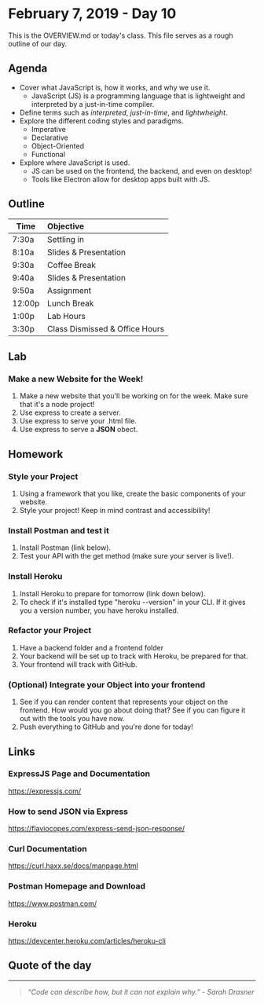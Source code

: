 # February 7, 2019 - Day 10 

This is the OVERVIEW.md or today's class. This file serves as a rough outline of our day. 

## Agenda

- Cover what JavaScript is, how it works, and why we use it.
    - JavaScript (JS) is a programming language that is lightweight and interpreted by a just-in-time compiler.
- Define terms such as *interpreted*, *just-in-time*, and *lightwheight*.
- Explore the different coding styles and paradigms.
    - Imperative
    - Declarative
    - Object-Oriented 
    - Functional 
- Explore where JavaScript is used.
    - JS can be used on the frontend, the backend, and even on desktop! 
    - Tools like Electron allow for desktop apps built with JS. 


## Outline

| Time   | Objective                        |
| -------|:---------------------------------|
| 7:30a  | Settling in                      |
| 8:10a  | Slides & Presentation            |
| 9:30a  | Coffee Break                     |
| 9:40a  | Slides & Presentation            |
| 9:50a  | Assignment                       |
| 12:00p | Lunch Break                      |
| 1:00p  | Lab Hours                        |
| 3:30p  | Class Dismissed & Office Hours   |


## Lab

### Make a new Website for the Week! 

1. Make a new website that you'll be working on for the week. Make sure that it's a node project!
2. Use express to create a server. 
3. Use express to serve your .html file.
4. Use express to serve a **JSON** obect. 

## Homework

### Style your Project

1. Using a framework that you like, create the basic components of your website.
2. Style your project! Keep in mind contrast and accessibility!

### Install Postman and test it 

1. Install Postman (link below). 
2. Test your API with the get method (make sure your server is live!).

### Install Heroku

1. Install Heroku to prepare for tomorrow (link down below).
2. To check if it's installed type "heroku --version" in your CLI. If it gives you a version number, you have heroku installed.

### Refactor your Project

1. Have a backend folder and a frontend folder
2. Your backend will be set up to track with Heroku, be prepared for that.
3. Your frontend will track with GitHub.

### (Optional) Integrate your Object into your frontend

1. See if you can render content that represents your object on the frontend. How would you go about doing that? See if you can figure it out with the tools you have now.
2. Push everything to GitHub and you're done for today! 

## Links 

### ExpressJS Page and Documentation

https://expressjs.com/

### How to send JSON via Express

https://flaviocopes.com/express-send-json-response/


### Curl Documentation

https://curl.haxx.se/docs/manpage.html


### Postman Homepage and Download 

https://www.postman.com/

### Heroku

https://devcenter.heroku.com/articles/heroku-cli

## Quote of the day
---
>*“Code can describe how, but it can not explain why.” - Sarah Drasner*


